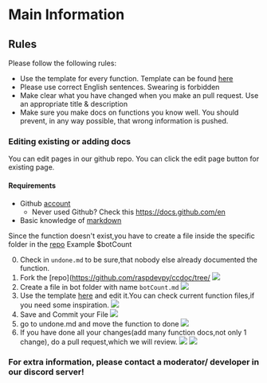 # Main Information

## Rules
Please follow the following rules:

* Use the template for every function. Template can be found [here](./function_template.md)
* Please use correct English sentences. Swearing is forbidden
* Make clear what you have changed when you make an pull request. Use an appropriate title & description
* Make sure you make docs on functions you know well. You should prevent, in any way possible, that wrong information is pushed.

### Editing existing or adding docs
You can edit pages in our github repo. You can click the edit page button for existing page.

#### Requirements
* Github [account](https://github.com)
    * Never used Github? Check this https://docs.github.com/en
* Basic knowledge of [markdown]( https://www.markdownguide.org/cheat-sheet/)

Since the function doesn't exist,you have to create a file inside the specific folder in the [repo](https://github.com/raspdevpy/ccdoc/tree/main/guide)
Example $botCount

0. Check in `undone.md` to be sure,that nobody else already documented the function. 
1. Fork the [repo](https://github.com/raspdevpy/ccdoc/tree/
![](https://i.ibb.co/2kPRCX0/image.png)
2. Create a file in bot folder with name `botCount.md`
![](https://i.ibb.co/BLCbs7q/image.png)
3. Use the template [here](./function_template.md) and edit it.You can check current function files,if you need some inspiration.
![](https://i.ibb.co/X5M0s01/image.png)
4. Save and Commit your File
![](https://i.ibb.co/8XvCCdm/image.png)
5. go to undone.md and move the function to done 
![](https://i.ibb.co/85PxQjM/image.png)
5. If you have done all your changes(add many function docs,not only 1 change), do a pull request,which we will review. 
![](https://i.ibb.co/p3RCGYf/image.png)
![](https://i.ibb.co/R9fJz7g/image.png)

### For extra information, please contact a moderator/ developer in our discord server!